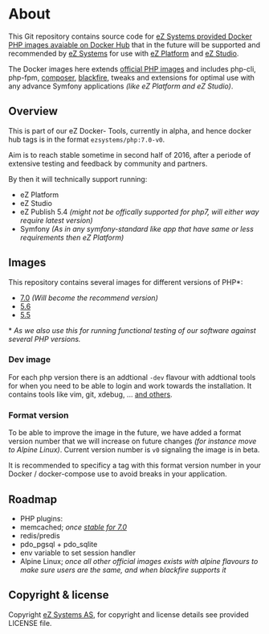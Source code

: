# About

This Git repository contains source code for [eZ Systems provided Docker PHP images avaiable on Docker Hub](https://hub.docker.com/r/ezsystems/php/) that in the future will be supported and recommended by [eZ Systems](http://ez.no/) for use with [eZ Platform](http://ezplatform.com/) and [eZ Studio](http://ezstudio.com/).

The Docker images here extends [official PHP images](https://hub.docker.com/_/php/) and includes php-cli, php-fpm, [composer](https://getcomposer.org/), [blackfire](https://blackfire.io/), tweaks and extensions for optimal use with any advance Symfony applications *(like eZ Platform and eZ Studio)*.


## Overview

This is part of our eZ Docker- Tools, currently in alpha, and hence docker hub
tags is in the format `ezsystems/php:7.0-v0`.

Aim is to reach stable sometime in second half of 2016, after a periode of extensive testing and feedback by community and partners.

By then it will technically support running:
- eZ Platform
- eZ Studio
- eZ Publish 5.4 *(might not be offically supported for php7, will either way require latest version)*
- Symfony *(As in any symfony-standard like app that have same or less requirements then eZ Platform)*

## Images

This repository contains several images for different versions of PHP\*:
- [7.0](php/Dockerfile-7.0) *(Will become the recommend version)*
- [5.6](php/Dockerfile-5.6)
- [5.5](php/Dockerfile-5.5)

\* *As we also use this for running functional testing of our software against several PHP versions.*

### Dev image

For each php version there is an addtional `-dev` flavour with addtional tools for when you need to be able to login and work towards the installation. It contains tools like vim, git, xdebug, ... [and others](php/Dockerfile-dev).


### Format version

To be able to improve the image in the future, we have added a format version number that we will increase on future changes *(for instance move to Alpine Linux)*. Current version number is `v0` signaling the image is in beta.

It is recommended to specificy a tag with this format version number in your Docker / docker-compose use to avoid breaks in your application.

## Roadmap

- PHP plugins:
 - memcached; *once [stable for 7.0](https://github.com/php-memcached-dev/php-memcached/releases)*
 - redis/predis
 - pdo_pgsql + pdo_sqlite
- env variable to set session handler
- Alpine Linux; *once all other official images exists with alpine flavours to make sure users are the same, and when blackfire supports it*

## Copyright & license
Copyright [eZ Systems AS](http://ez.no/), for copyright and license details see provided LICENSE file.
